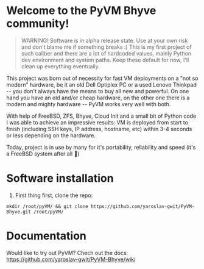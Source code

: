 # Welcome to the PyVM Bhyve community!
 > WARNING! Software is in alpha release state. Use at your own risk and don't blame me if something breaks :)
 > This is my first project of such caliber and there are a lot of hardcoded values, mainly Python dev environment and system paths. Keep these default for now, I'll clean up everything eventually.

This project was born out of necessity for fast VM deployments on a "not so modern" hardware, be it an old Dell Optiplex PC or a used Lenovo Thinkpad -- you don't always have the means to buy all new and powerful. On one hand you have an old and/or cheap hardware, on the other one there is a modern and mighty hardware -- PyVM works very well with both.

With help of FreeBSD, ZFS, Bhyve, Cloud Init and a small bit of Python code I was able to achieve an impressive results: VM is deployed from start to finish (including SSH keys, IP address, hostname, etc) within 3-4 seconds or less depending on the hardware.

Today, project is in use by many for it's portability, reliability and speed (it's a FreeBSD system after all :rocket:)

# Software installation
1. First thing first, clone the repo:
```
mkdir /root/pyVM/ && git clone https://github.com/yaroslav-gwit/PyVM-Bhyve.git /root/pyVM/
```

# Documentation
Would like to try out PyVM? Chech out the docs: https://github.com/yaroslav-gwit/PyVM-Bhyve/wiki
